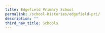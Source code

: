 ```yaml
---
title: Edgefield Primary School
permalink: /school-histories/edgefield-pri/
description: ""
third_nav_title: Schools
---
```


